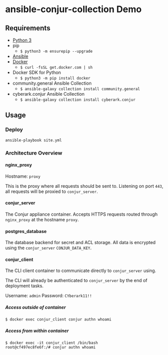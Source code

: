 # ansible-conjur-collection Demo

## Requirements

* [Python 3](https://python.org)
* pip
  * `$ python3 -m ensurepip --upgrade`
* [Ansible](https://github.com/ansible/ansible)
* [Docker](https://docker.io)
  * `$ curl -fsSL get.docker.com | sh`
* Docker SDK for Python
  * `$ python3 -m pip install docker`
* community.general Ansible Collection
  * `$ ansible-galaxy collection install community.general`
* cyberark.conjur Ansible Collection
  * `$ ansible-galaxy collection install cyberark.conjur`

## Usage

### Deploy

```shell
ansible-playbook site.yml
```

### Architecture Overview

#### nginx_proxy

Hostname: `proxy`

This is the proxy where all requests should be sent to. Listening on port `443`, all requests will be proxied to `conjur_server`.

#### conjur_server

The Conjur appliance container.  Accepts HTTPS requests routed through `nginx_proxy` at the hostname `proxy`.

#### postgres_database

The database backend for secret and ACL storage. All data is encrypted using the `conjur_server` `CONJUR_DATA_KEY`.

#### conjur_client

The CLI client container to communicate directly to `conjur_server` using.

The CLI will already be authenticated to `conjur_server` by the end of deployment tasks.

Username: `admin`
Password: `CYberark11!!`

##### Access outside of container

`$ docker exec conjur_client conjur authn whoami`

##### Access from within container

```shell
$ docker exec -it conjur_client /bin/bash
root@cf497ec8fe6f:/# conjur authn whoami
```
